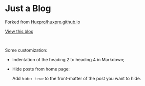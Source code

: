 # Just a Blog

Forked from [Huxpro/huxpro.github.io](https://github.com/Huxpro/huxpro.github.io)

[View this blog](https://renovamen.github.io/)

&nbsp;

Some customization:

- Indentation of the heading 2 to heading 4 in Markdown;

- Hide posts from home page:

  Add `hide: true` to the front-matter of the post you want to hide.